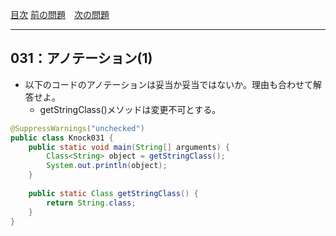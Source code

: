 [目次](../toc.md)
[前の問題](../030/README.md)　[次の問題](../032/README.md)


***
## 031：アノテーション(1)
* 以下のコードのアノテーションは妥当か妥当ではないか。理由も合わせて解答せよ。
    * getStringClass()メソッドは変更不可とする。

```java
@SuppressWarnings("unchecked")
public class Knock031 {
    public static void main(String[] arguments) {
        Class<String> object = getStringClass();
        System.out.println(object);
    }
    
    public static Class getStringClass() {
        return String.class;
    }
}
```

